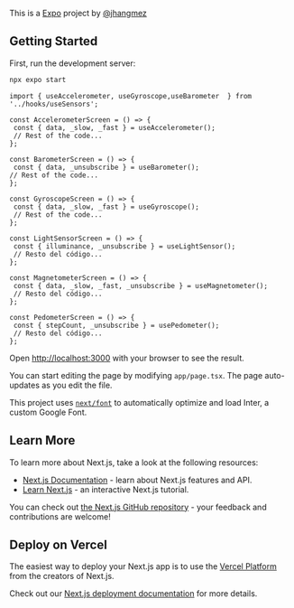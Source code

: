 This is a [Expo](https://expo.dev/) project by [@jhangmez](https://www.linkedin.com/in/jhangmez/)

## Getting Started

First, run the development server:

```bash
npx expo start
```

```
import { useAccelerometer, useGyroscope,useBarometer  } from '../hooks/useSensors';

const AccelerometerScreen = () => {
 const { data, _slow, _fast } = useAccelerometer();
 // Rest of the code...
};

const BarometerScreen = () => {
 const { data, _unsubscribe } = useBarometer();
// Rest of the code...
};

const GyroscopeScreen = () => {
 const { data, _slow, _fast } = useGyroscope();
 // Rest of the code...
};

const LightSensorScreen = () => {
 const { illuminance, _unsubscribe } = useLightSensor();
 // Resto del código...
};

const MagnetometerScreen = () => {
 const { data, _slow, _fast, _unsubscribe } = useMagnetometer();
 // Resto del código...
};

const PedometerScreen = () => {
 const { stepCount, _unsubscribe } = usePedometer();
 // Resto del código...
};
```

Open [http://localhost:3000](http://localhost:3000) with your browser to see the result.

You can start editing the page by modifying `app/page.tsx`. The page auto-updates as you edit the file.

This project uses [`next/font`](https://nextjs.org/docs/basic-features/font-optimization) to automatically optimize and load Inter, a custom Google Font.

## Learn More

To learn more about Next.js, take a look at the following resources:

- [Next.js Documentation](https://nextjs.org/docs) - learn about Next.js features and API.
- [Learn Next.js](https://nextjs.org/learn) - an interactive Next.js tutorial.

You can check out [the Next.js GitHub repository](https://github.com/vercel/next.js/) - your feedback and contributions are welcome!

## Deploy on Vercel

The easiest way to deploy your Next.js app is to use the [Vercel Platform](https://vercel.com/new?utm_medium=default-template&filter=next.js&utm_source=create-next-app&utm_campaign=create-next-app-readme) from the creators of Next.js.

Check out our [Next.js deployment documentation](https://nextjs.org/docs/deployment) for more details.
